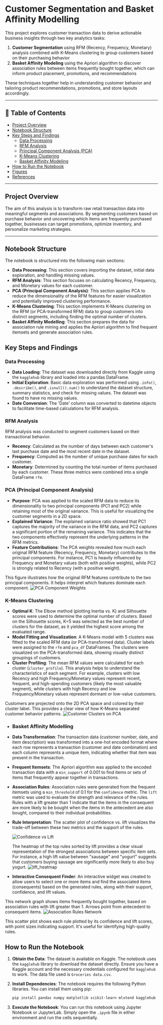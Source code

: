 # Customer Segmentation and Basket Affinity Modelling

This project explores customer transaction data to derive actionable business insights through two key analytics tasks:

1. **Customer Segmentation** using RFM (Recency, Frequency, Monetary) analysis combined with K-Means clustering to group customers based on their purchasing behavior
2. **Basket Affinity Modeling** using the Apriori algorithm to discover association rules between items frequently bought together, which can inform product placement, promotions, and recommendations

These techniques together help in understanding customer behavior and tailoring product recommendations, promotions, and store layouts accordingly.


---

## 📑 Table of Contents

- [Project Overview](#project-overview)
- [Notebook Structure](#notebook-structure)
- [Key Steps and Findings](#key-steps-and-findings)
  - [Data Processing](#data-processing)
  - [RFM Analysis](#rfm-analysis)
  - [Principal Component Analysis (PCA)](#principal-component-analysis-pca)
  - [K-Means Clustering](#k-means-clustering)
  - [Basket Affinity Modeling](#basket-affinity-modeling)
- [How to Run the Notebook](#how-to-run-the-notebook)
- [Figures](#figures)
- [References](#references)

---

## Project Overview

The aim of this analysis is to transform raw retail transaction data into meaningful segments and associations. By segmenting customers based on purchase behavior and uncovering which items are frequently purchased together, businesses can target promotions, optimize inventory, and personalize marketing strategies.

---


## Notebook Structure

The notebook is structured into the following main sections:

-   **Data Processing**: This section covers importing the dataset, initial data exploration, and handling missing values.
-   **RFM Analysis**: This section focuses on calculating Recency, Frequency, and Monetary values for each customer.
-   **PCA (Principal Component Analysis)**: This section applies PCA to reduce the dimensionality of the RFM features for easier visualization and potentially improved clustering performance.
-   **K-Means Clustering**: This section implements K-Means clustering on the RFM (or PCA-transformed RFM) data to group customers into distinct segments, including finding the optimal number of clusters.
-   **Basket Affinity Modelling**: This section prepares the data for association rule mining and applies the Apriori algorithm to find frequent itemsets and generate association rules.

## Key Steps and Findings

### Data Processing

- **Data Loading**: The dataset was downloaded directly from Kaggle using the `kagglehub` library and loaded into a pandas DataFrame.
- **Initial Exploration**: Basic data exploration was performed using `.info()`, `.describe()`, and `.isnull().sum()` to understand the dataset structure, summary statistics, and check for missing values. The dataset was found to have no missing values.
- **Date Conversion**: The 'Date' column was converted to datetime objects to facilitate time-based calculations for RFM analysis.

### RFM Analysis

RFM analysis was conducted to segment customers based on their transactional behavior.
- **Recency**: Calculated as the number of days between each customer's last purchase date and the most recent date in the dataset.
- **Frequency**: Computed as the number of unique purchase dates for each customer.
- **Monetary**: Determined by counting the total number of items purchased by each customer.
These three metrics were combined into a single DataFrame `rfm`.

### PCA (Principal Component Analysis)

- **Purpose**: PCA was applied to the scaled RFM data to reduce its dimensionality to two principal components (PC1 and PC2) while retaining most of the original variance. This is useful for visualizing the customer segments in a 2D space.
- **Explained Variance**: The explained variance ratio showed that PC1 captures the majority of the variance in the RFM data, and PC2 captures a significant portion of the remaining variance. This indicates that the two components effectively represent the underlying patterns in the RFM metrics.
- **Feature Contributions**: The PCA weights revealed how much each original RFM feature (Recency, Frequency, Monetary) contributes to the principal components. For instance, PC1 is heavily influenced by Frequency and Monetary values (both with positive weights), while PC2 is strongly related to Recency (with a positive weight).

This figure illustrates how the original RFM features contribute to the two principal components. It helps interpret which features dominate each component.
![PCA Component Weights](./figures/pca_loadings.jpg)

### K-Means Clustering

- **Optimal K**: The Elbow method (plotting Inertia vs. K) and Silhouette scores were used to determine the optimal number of clusters. Based on the Silhouette scores, K=5 was selected as the best number of clusters for the dataset, as it yielded the highest score among the evaluated range.
- **Model Fitting and Visualization**: A K-Means model with 5 clusters was fitted to the scaled RFM data (or PCA-transformed data). Cluster labels were assigned to the `rfm` and `pca_df` DataFrames. The clusters were visualized on the PCA-transformed data, showing visually distinct groupings of customers.
- **Cluster Profiling**: The mean RFM values were calculated for each cluster (`cluster_profile`). This analysis helps to understand the characteristics of each segment. For example, clusters with low Recency and high Frequency/Monetary values represent recent, frequent, and high-spending customers (likely the most valuable segment), while clusters with high Recency and low Frequency/Monetary values represent dormant or low-value customers.

Customers are projected onto the 2D PCA space and colored by their cluster label. This provides a clear view of how K-Means separated customer behavior patterns.
![Customer Clusters on PCA](./figures/pca_clusters.jpg)


- ### Basket Affinity Modelling

- **Data Transformation**: The transaction data (customer number, date, and item description) was transformed into a one-hot encoded format where each row represents a transaction (customer and date combination) and each column represents a unique item, indicating whether that item was present in the transaction.
- **Frequent Itemsets**: The Apriori algorithm was applied to the encoded transaction data with a `min_support` of 0.001 to find items or sets of items that frequently appear together in transactions.
- **Association Rules**: Association rules were generated from the frequent itemsets using a `min_threshold` of 0.1 for the `confidence` metric. The `lift` metric was used to evaluate the strength and relevance of the rules. Rules with a lift greater than 1 indicate that the items in the consequent are more likely to be bought when the items in the antecedent are also bought, compared to their individual probabilities.
- **Rule Interpretation**: The scatter plot of confidence vs. lift visualizes the trade-off between these two metrics and the support of the rules.

  ![Confidence vs Lift](./figures/confidence_vs_lift.jpg)

  The heatmap of the top rules sorted by lift provides a clear visual representation of the strongest associations between specific item sets. For instance, a high lift value between "sausage" and "yogurt" suggests that customers buying sausage are significantly more likely to also buy yogurt.
  ![lift_heatmap](./figures/lift_heatmap.jpg)
  
- **Interactive Consequent Finder**: An interactive widget was created to allow users to select one or more items and find the associated items (consequents) based on the generated rules, along with their support, confidence, and lift values.

This network graph shows items frequently bought together, based on association rules with lift greater than 1. Arrows point from antecedent to consequent items.
![Association Rules Network](./figures/association_rules_network.jpg)

This scatter plot shows each rule plotted by its confidence and lift scores, with point sizes indicating support. It's useful for identifying high-quality rules.



## How to Run the Notebook

1.  **Obtain the Data**: The dataset is available on Kaggle. The notebook uses the `kagglehub` library to download the dataset directly. Ensure you have a Kaggle account and the necessary credentials configured for `kagglehub` to work. The data file used is `Groceries data.csv`.

2.  **Install Dependencies**: The notebook requires the following Python libraries. You can install them using pip:
    ```bash
    pip install pandas numpy matplotlib scikit-learn mlxtend kagglehub seaborn ipywidgets networkx
    ```

3.  **Execute the Notebook**: You can run this notebook using Jupyter Notebook or JupyterLab. Simply open the `.ipynb` file in either environment and run the cells sequentially.



